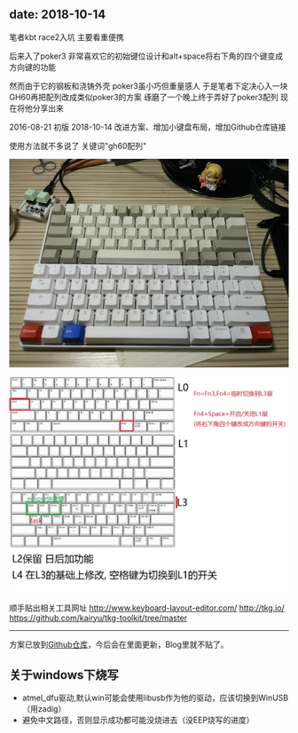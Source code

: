 
date: 2018-10-14
---

笔者kbt race2入坑 主要看重便携

后来入了poker3 非常喜欢它的初始键位设计和alt+space将右下角的四个键变成方向键的功能

然而由于它的钢板和浇铸外壳 poker3虽小巧但重量感人 
于是笔者下定决心入一块GH60再把配列改成类似poker3的方案
琢磨了一个晚上终于弄好了poker3配列 现在将他分享出来

2016-08-21 初版
2018-10-14 改进方案、增加小键盘布局，增加Github仓库链接

<!--more-->

使用方法就不多说了 关键词"gh60配列"

![1](_assets/GH60变身POKER3——仿poker3的TMK格式配列/1.jpg)

![2](_assets/GH60变身POKER3——仿poker3的TMK格式配列/2.jpg)

顺手贴出相关工具网址
http://www.keyboard-layout-editor.com/
http://tkg.io/
https://github.com/kairyu/tkg-toolkit/tree/master

---

方案已放到[Github仓库](https://github.com/noodlefighter/gh60_keymap)，今后会在里面更新，Blog里就不贴了。

## 关于windows下烧写

* atmel_dfu驱动,默认win可能会使用libusb作为他的驱动，应该切换到WinUSB（用zadig）
* 避免中文路径，否则显示成功都可能没烧进去（没EEP烧写的进度）
